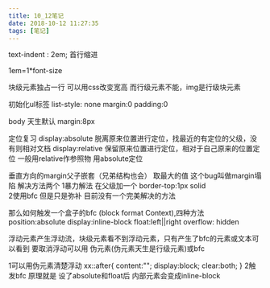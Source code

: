 ```yaml
---
title: 10_12笔记
date: 2018-10-12 11:27:35
tags: [笔记]
---
```



text-indent : 2em;  首行缩进

1em=1*font-size 

块级元素独占一行 可以用css改变宽高 而行级元素不能，img是行级块元素 

初始化ul标签  list-style: none  margin:0  padding:0

body 天生默认 margin:8px 


定位复习
display:absolute  脱离原来位置进行定位，找最近的有定位的父级，没有则相对文档
display:relative  保留原来位置进行定位，相对于自己原来的位置定位
一般用relative作参照物 用absolute定位

垂直方向的margin父子嵌套（兄弟结构也会） 取最大的值 这个bug叫做margin塌陷 
解决方法两个
1暴力解法 在父级加一个 border-top:1px solid  
2使用bfc  但是只是弥补 目前没有一个完美解决的方法


那么如何触发一个盒子的bfc (block format Context),四种方法
position:absolute
display:inline-block
float:left||right
overflow: hidden



浮动元素产生浮动流，块级元素看不到浮动元素，只有产生了bfc的元素或文本可以看到
要取消浮动可以用 伪元素(伪元素天生是行级元素)或bfc
 

1可以用伪元素清楚浮动 xx::after{
    content:"";
    display:block;
    clear:both;
}
2触发bfc
原理就是 设了absolute和float后 内部元素会变成inline-block


